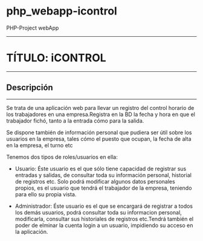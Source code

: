 # php_webapp-icontrol
PHP-Project webApp
<hr>
<h1>TÍTULO: iCONTROL</H1>
<hr>
<h2>Descripción</h2>
<hr>

<p>Se trata de una aplicación web para llevar un registro del control horario de los trabajadores en una empresa.Registra en la BD la fecha y hora en que el trabajador fichó, tanto a la entrada cómo para la salida.</p>
<p>Se dispone también de información personal que pudiera ser útil sobre los usuarios en la empresa, tales cómo el puesto que ocupan, la fecha de alta en la empresa, el turno etc</p>
  
<p>Tenemos dos tipos de roles/usuarios en ella:</p>
 <ul>
  <li>
    <p>Usuario: Éste usuario es el que sólo tiene capacidad de registrar sus entradas y salidas, de consultar toda su información personal, historial de registros etc. Solo podrá modificar algunos datos personales propios, es el usuario que tendrá el trabajador de la empresa, teniendo para ello su propia vista.</p>
    
  </li>
  
  <li>
  <p>Administrador: Éste usuario es el que se encargará de registrar a todos los demás usuarios, podrá consultar toda su informacion personal, modificarla, consultar sus historiales de registros etc.Tendrá también el poder de elminar la cuenta login a un usuario, impidiendo su acceso en la aplicación.</p> 
  </li>
  
  </ul>
  
